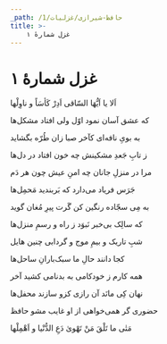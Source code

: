```yaml
---
_path: /حافظ-شیرازی/غزلیات/1
title: >-
    غزل شمارهٔ ۱
---
```

# غزل شمارهٔ ۱

<div class="b" id="bn1"><div class="m1"><p>اَلا یا اَیُّهَا السّاقی اَدِرْ کَأسَاً و ناوِلْها</p></div>
<div class="m2"><p>که عشق آسان نمود اوّل ولی افتاد مشکل‌ها</p></div></div>
<div class="b" id="bn2"><div class="m1"><p>به بویِ نافه‌ای کآخر صبا زان طُرّه بگشاید</p></div>
<div class="m2"><p>ز تابِ جَعدِ مشکینش چه خون افتاد در دل‌ها</p></div></div>
<div class="b" id="bn3"><div class="m1"><p>مرا در منزلِ جانان چه امنِ عیش چون هر دَم</p></div>
<div class="m2"><p>جَرَس فریاد می‌دارد که بَربندید مَحمِل‌ها</p></div></div>
<div class="b" id="bn4"><div class="m1"><p>به مِی سجّاده رنگین کن گَرت پیرِ مُغان گوید</p></div>
<div class="m2"><p>که سالِک بی‌خبر نَبوَد ز راه و رسمِ منزل‌ها</p></div></div>
<div class="b" id="bn5"><div class="m1"><p>شبِ تاریک و بیمِ موج و گردابی چنین هایل</p></div>
<div class="m2"><p>کجا دانند حالِ ما سبک‌بارانِ ساحل‌ها</p></div></div>
<div class="b" id="bn6"><div class="m1"><p>همه کارم ز خودکامی به بدنامی کشید آخر</p></div>
<div class="m2"><p>نهان کِی مانَد آن رازی کزو سازند محفل‌ها</p></div></div>
<div class="b" id="bn7"><div class="m1"><p>حضوری گر همی‌خواهی از او غایب مشو حافظ</p></div>
<div class="m2"><p>مَتٰی ما تَلْقَ مَنْ تَهْویٰ دَعِ الدُّنْیا و اَهْمِلْها</p></div></div>
